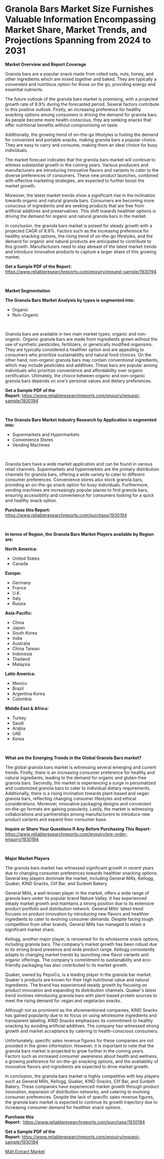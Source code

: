 <p><h1>Granola Bars Market Size Furnishes Valuable Information Encompassing Market Share, Market Trends, and Projections Spanning from 2024 to 2031</h1></p><p><strong>Market Overview and Report Coverage</strong></p>
<p><p>Granola bars are a popular snack made from rolled oats, nuts, honey, and other ingredients which are mixed together and baked. They are typically a convenient and nutritious option for those on the go, providing energy and essential nutrients.</p><p>The future outlook of the granola bars market is promising, with a projected growth rate of 8.9% during the forecasted period. Several factors contribute to this positive outlook. Firstly, an increasing preference for healthy snacking options among consumers is driving the demand for granola bars. As people become more health-conscious, they are seeking snacks that offer nutritional benefits without compromising on taste.</p><p>Additionally, the growing trend of on-the-go lifestyles is fueling the demand for convenient and portable snacks, making granola bars a popular choice. They are easy to carry and consume, making them an ideal choice for busy individuals.</p><p>The market forecast indicates that the granola bars market will continue to witness substantial growth in the coming years. Various producers and manufacturers are introducing innovative flavors and variants to cater to the diverse preferences of consumers. These new product launches, combined with effective marketing strategies, are expected to further boost the market growth.</p><p>Moreover, the latest market trends show a significant rise in the inclination towards organic and natural granola bars. Consumers are becoming more conscious of ingredients and are seeking products that are free from artificial additives and preservatives. This shift towards healthier options is driving the demand for organic and natural granola bars in the market.</p><p>In conclusion, the granola bars market is poised for steady growth with a projected CAGR of 8.9%. Factors such as the increasing preference for healthy snacking options, the rising trend of on-the-go lifestyles, and the demand for organic and natural products are anticipated to contribute to this growth. Manufacturers need to stay abreast of the latest market trends and introduce innovative products to capture a larger share of this growing market.</p></p>
<p><strong>Get a Sample PDF of the Report:</strong> <a href="https://www.reliableresearchreports.com/enquiry/request-sample/1930194">https://www.reliableresearchreports.com/enquiry/request-sample/1930194</a></p>
<p>&nbsp;</p>
<p><strong>Market Segmentation</strong></p>
<p><strong>The Granola Bars Market Analysis by types is segmented into:</strong></p>
<p><ul><li>Organic</li><li>Non-Organic</li></ul></p>
<p>&nbsp;</p>
<p><p>Granola bars are available in two main market types: organic and non-organic. Organic granola bars are made from ingredients grown without the use of synthetic pesticides, fertilizers, or genetically modified organisms. They are typically considered a healthier option and are appealing to consumers who prioritize sustainability and natural food choices. On the other hand, non-organic granola bars may contain conventional ingredients, which may include pesticides and additives. These bars are popular among individuals who prioritize convenience and affordability over organic certification. Ultimately, the choice between organic and non-organic granola bars depends on one's personal values and dietary preferences.</p></p>
<p><strong>Get a Sample PDF of the Report:</strong>&nbsp;<a href="https://www.reliableresearchreports.com/enquiry/request-sample/1930194">https://www.reliableresearchreports.com/enquiry/request-sample/1930194</a></p>
<p>&nbsp;</p>
<p><strong>The Granola Bars Market Industry Research by Application is segmented into:</strong></p>
<p><ul><li>Supermarkets and Hypermarkets</li><li>Convenience Stores</li><li>Vending Machines</li></ul></p>
<p>&nbsp;</p>
<p><p>Granola bars have a wide market application and can be found in various retail channels. Supermarkets and hypermarkets are the primary distribution channels for granola bars, offering a wide variety to cater to different consumer preferences. Convenience stores also stock granola bars, providing an on-the-go snack option for busy individuals. Furthermore, vending machines are increasingly popular places to find granola bars, ensuring accessibility and convenience for consumers looking for a quick and healthy snack option.</p></p>
<p><strong>Purchase this Report:</strong>&nbsp; <a href="https://www.reliableresearchreports.com/purchase/1930194">https://www.reliableresearchreports.com/purchase/1930194</a></p>
<p>&nbsp;</p>
<p><strong>In terms of Region, the Granola Bars Market Players available by Region are:</strong></p>
<p>
    <p> <strong> North America: </strong>
        <ul>
            <li>United States</li>
            <li>Canada</li>
        </ul>
        </p> 
    <p> <strong> Europe: </strong>
        <ul>
            <li>Germany</li>
            <li>France</li>
            <li>U.K.</li>
            <li>Italy</li>
            <li>Russia</li>
        </ul>
        </p> 
    <p> <strong> Asia-Pacific: </strong>
        <ul>
            <li>China</li>
            <li>Japan</li>
            <li>South Korea</li>
            <li>India</li>
            <li>Australia</li>
            <li>China Taiwan</li>
            <li>Indonesia</li>
            <li>Thailand</li>
            <li>Malaysia</li>
        </ul>
        </p> 
    <p> <strong> Latin America: </strong>
        <ul>
            <li>Mexico</li>
            <li>Brazil</li>
            <li>Argentina Korea</li>
            <li>Colombia</li>
        </ul>
        </p> 
    <p> <strong> Middle East & Africa: </strong>
        <ul>
            <li>Turkey</li>
            <li>Saudi</li>
            <li>Arabia</li>
            <li>UAE</li>
            <li>Korea</li>
        </ul>
    </p>
    </p>
<p>&nbsp;</p>
<p><strong>What are the Emerging Trends in the Global Granola Bars market?</strong></p>
<p><p>The global granola bars market is witnessing several emerging and current trends. Firstly, there is an increasing consumer preference for healthy and natural ingredients, leading to the demand for organic and gluten-free granola bars. Secondly, the market is experiencing a surge in personalized and customized granola bars to cater to individual dietary requirements. Additionally, there is a rising inclination towards plant-based and vegan granola bars, reflecting changing consumer lifestyles and ethical considerations. Moreover, innovative packaging designs and convenient on-the-go formats are gaining popularity. Lastly, the market is witnessing collaborations and partnerships among manufacturers to introduce new product variants and expand their consumer base.</p></p>
<p><strong>Inquire or Share Your Questions If Any Before Purchasing This Report</strong>- <a href="https://www.reliableresearchreports.com/enquiry/pre-order-enquiry/1930194">https://www.reliableresearchreports.com/enquiry/pre-order-enquiry/1930194</a></p>
<p>&nbsp;</p>
<p><strong>Major Market Players</strong></p>
<p><p>The granola bars market has witnessed significant growth in recent years due to changing consumer preferences towards healthier snacking options. Several key players dominate the market, including General Mills, Kellogg, Quaker, KIND Snacks, Clif Bar, and Sunbelt Bakery. </p><p>General Mills, a well-known player in the market, offers a wide range of granola bars under its popular brand Nature Valley. It has experienced steady market growth and maintains a strong position due to its extensive product portfolio and distribution network. General Mills' latest trend focuses on product innovation by introducing new flavors and healthier ingredients to cater to evolving consumer demands. Despite facing tough competition from other brands, General Mills has managed to retain a significant market share.</p><p>Kellogg, another major player, is renowned for its wholesome snack options, including granola bars. The company's market growth has been robust due to its strong brand presence and wide product range. Kellogg consistently adapts to changing market trends by launching new flavor variants and organic offerings. The company's commitment to sustainability and eco-friendly packaging has also contributed to its market growth. </p><p>Quaker, owned by PepsiCo, is a leading player in the granola bar market. Quaker's products are known for their high nutritional value and natural ingredients. The brand has experienced steady growth by focusing on product innovation and expanding its distribution channels. Quaker's latest trend involves introducing granola bars with plant-based protein sources to meet the rising demand for vegan and vegetarian snacks.</p><p>Although not as prominent as the aforementioned companies, KIND Snacks has gained popularity due to its focus on using wholesome ingredients and transparent labeling. KIND Snacks emphasizes its commitment to healthy snacking by avoiding artificial additives. The company has witnessed strong growth and market acceptance by catering to health-conscious consumers.</p><p>Unfortunately, specific sales revenue figures for these companies are not provided in the given information. However, it is important to note that the granola bars market is projected to grow further in the coming years. Factors such as increased consumer awareness about health and wellness, a growing preference for on-the-go snacking options, and the availability of innovative flavors and ingredients are expected to drive market growth. </p><p>In conclusion, the granola bars market is highly competitive with key players such as General Mills, Kellogg, Quaker, KIND Snacks, Clif Bar, and Sunbelt Bakery. These companies have experienced market growth through product innovation, expansion of distribution networks, and catering to evolving consumer preferences. Despite the lack of specific sales revenue figures, the granola bars market is expected to continue its growth trajectory due to increasing consumer demand for healthier snack options.</p></p>
<p><strong>Purchase this Report:</strong>&nbsp;&nbsp;<a href="https://www.reliableresearchreports.com/purchase/1930194">https://www.reliableresearchreports.com/purchase/1930194</a></p>
<p></p>
<p><strong>Get a Sample PDF of the Report:</strong>&nbsp;<a href="https://www.reliableresearchreports.com/enquiry/request-sample/1930194">https://www.reliableresearchreports.com/enquiry/request-sample/1930194</a></p>
<p><p><a href="https://github.com/bmorecock/Market-Research-Report-List-1/blob/main/malt-extract-market.md">Malt Extract Market</a></p></p>